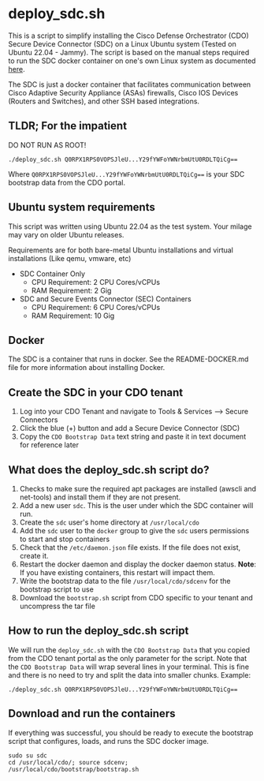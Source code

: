 # deploy_sdc.sh
This is a script to simplify installing the Cisco Defense Orchestrator (CDO) Secure Device Connector (SDC) on a Linux Ubuntu system (Tested on Ubuntu 22.04 - Jammy). The script is based on the manual steps required to run the SDC docker container on one's own Linux system as documented [here](https://docs.defenseorchestrator.com/index.html#!t_deploy-a-secure-device-connector-on-your-own-vm.html).  
  
The SDC is just a docker container that facilitates communication between Cisco Adaptive Security Appliance (ASAs) firewalls, Cisco IOS Devices (Routers and Switches), and other SSH based integrations.

## TLDR; For the impatient
DO NOT RUN AS ROOT!
```
./deploy_sdc.sh Q0RPX1RPS0VOPSJleU...Y29fYWFoYWNrbmUtU0RDLTQiCg==
```
Where `Q0RPX1RPS0VOPSJleU...Y29fYWFoYWNrbmUtU0RDLTQiCg==` is your SDC bootstrap data from the CDO portal.

## Ubuntu system requirements
This script was written using Ubuntu 22.04 as the test system. Your milage may vary on older Ubuntu releases.  
  
Requirements are for both bare-metal Ubuntu installations and virtual installations (Like qemu, vmware, etc)  
- SDC Container Only
  - CPU Requirement: 2 CPU Cores/vCPUs
  - RAM Requirement: 2 Gig
- SDC and Secure Events Connector (SEC) Containers
  - CPU Requirement: 6 CPU Cores/vCPUs
  - RAM Requirement: 10 Gig

## Docker
The SDC is a container that runs in docker. See the README-DOCKER.md file for more information about installing Docker.

## Create the SDC in your CDO tenant
1. Log into your CDO Tenant and navigate to Tools & Services --> Secure Connectors
2. Click the blue (+) button and add a Secure Device Connector (SDC)
3. Copy the `CDO Bootstrap Data` text string and paste it in text document for reference later

## What does the deploy_sdc.sh script do?
1. Checks to make sure the required apt packages are installed (awscli and net-tools) and install them if they are not present.
2. Add a new user `sdc`. This is the user under which the SDC container will run.
3. Create the `sdc` user's home directory at `/usr/local/cdo`
4. Add the `sdc` user to the `docker` group to give the `sdc` users permissions to start and stop containers
5. Check that the `/etc/daemon.json` file exists. If the file does not exist, create it.
6. Restart the docker daemon and display the docker daemon status. **Note**: If you have existing containers, this restart will impact them.
7. Write the bootstrap data to the file `/usr/local/cdo/sdcenv` for the bootstrap script to use
8. Download the `bootstrap.sh` script from CDO specific to your tenant and uncompress the tar file

## How to run the deploy_sdc.sh script
We will run the `deploy_sdc.sh` with the `CDO Bootstrap Data` that you copied from the CDO tenant portal as the only parameter for the script. Note that the `CDO Bootstrap Data` will wrap several lines in your terminal. This is fine and there is no need to try and split the data into smaller chunks.
Example:
```
./deploy_sdc.sh Q0RPX1RPS0VOPSJleU...Y29fYWFoYWNrbmUtU0RDLTQiCg==
```

## Download and run the containers
If everything was successful, you should be ready to execute the bootstrap script that configures, loads, and runs the SDC docker image.
```
sudo su sdc
cd /usr/local/cdo/; source sdcenv; /usr/local/cdo/bootstrap/bootstrap.sh
```
